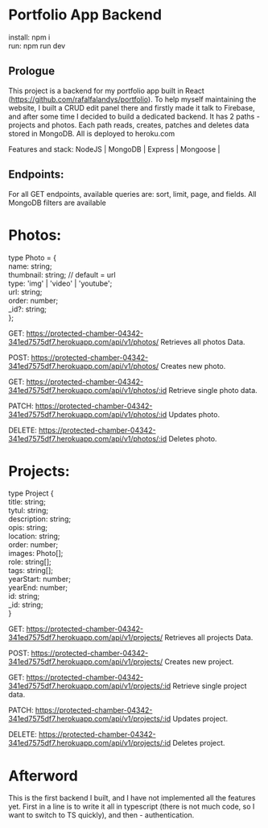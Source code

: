# Portfolio App Backend

install: npm i  
run: npm run dev

## Prologue

This project is a backend for my portfolio app built in React (https://github.com/rafalfalandys/portfolio). To help myself maintaining the website, I built a CRUD edit panel there and firstly made it talk to Firebase, and after some time I decided to build a dedicated backend.
It has 2 paths - projects and photos. Each path reads, creates, patches and deletes data stored in MongoDB.
All is deployed to heroku.com

Features and stack:
NodeJS | MongoDB | Express | Mongoose |

## Endpoints:

For all GET endpoints, available queries are: sort, limit, page, and fields. All MongoDB filters are available

# Photos:

type Photo = {  
name: string;  
thumbnail: string; // default = url  
type: 'img' | 'video' | 'youtube';  
url: string;  
order: number;  
\_id?: string;  
};

GET: https://protected-chamber-04342-341ed7575df7.herokuapp.com/api/v1/photos/
Retrieves all photos Data.

POST: https://protected-chamber-04342-341ed7575df7.herokuapp.com/api/v1/photos/
Creates new photo.

GET: https://protected-chamber-04342-341ed7575df7.herokuapp.com/api/v1/photos/:id
Retrieve single photo data.

PATCH: https://protected-chamber-04342-341ed7575df7.herokuapp.com/api/v1/photos/:id
Updates photo.

DELETE: https://protected-chamber-04342-341ed7575df7.herokuapp.com/api/v1/photos/:id
Deletes photo.

# Projects:

type Project {  
title: string;  
tytul: string;  
description: string;  
opis: string;  
location: string;  
order: number;  
images: Photo[];  
role: string[];  
tags: string[];  
yearStart: number;  
yearEnd: number;  
id: string;  
\_id: string;  
}

GET: https://protected-chamber-04342-341ed7575df7.herokuapp.com/api/v1/projects/
Retrieves all projects Data.

POST: https://protected-chamber-04342-341ed7575df7.herokuapp.com/api/v1/projects/
Creates new project.

GET: https://protected-chamber-04342-341ed7575df7.herokuapp.com/api/v1/projects/:id
Retrieve single project data.

PATCH: https://protected-chamber-04342-341ed7575df7.herokuapp.com/api/v1/projects/:id
Updates project.

DELETE: https://protected-chamber-04342-341ed7575df7.herokuapp.com/api/v1/projects/:id
Deletes project.

# Afterword

This is the first backend I built, and I have not implemented all the features yet. First in a line is to write it all in typescript (there is not much code, so I want to switch to TS quickly), and then - authentication.
